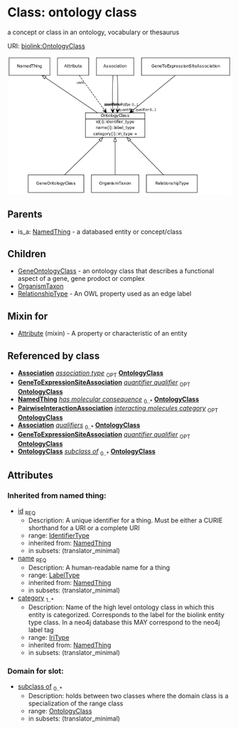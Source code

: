 
# Class: ontology class


a concept or class in an ontology, vocabulary or thesaurus

URI: [biolink:OntologyClass](https://w3id.org/biolink/vocab/OntologyClass)

![img](images/OntologyClass.png)

## Parents

 *  is_a: [NamedThing](NamedThing.md) - a databased entity or concept/class

## Children

 * [GeneOntologyClass](GeneOntologyClass.md) - an ontology class that describes a functional aspect of a gene, gene prodoct or complex
 * [OrganismTaxon](OrganismTaxon.md)
 * [RelationshipType](RelationshipType.md) - An OWL property used as an edge label

## Mixin for

 * [Attribute](Attribute.md) (mixin)  - A property or characteristic of an entity

## Referenced by class

 *  **[Association](Association.md)** *[association type](association_type.md)*  <sub>OPT</sub>  **[OntologyClass](OntologyClass.md)**
 *  **[GeneToExpressionSiteAssociation](GeneToExpressionSiteAssociation.md)** *[quantifier qualifier](gene_to_expression_site_association_quantifier_qualifier.md)*  <sub>OPT</sub>  **[OntologyClass](OntologyClass.md)**
 *  **[NamedThing](NamedThing.md)** *[has molecular consequence](has_molecular_consequence.md)*  <sub>0..*</sub>  **[OntologyClass](OntologyClass.md)**
 *  **[PairwiseInteractionAssociation](PairwiseInteractionAssociation.md)** *[interacting molecules category](interacting_molecules_category.md)*  <sub>OPT</sub>  **[OntologyClass](OntologyClass.md)**
 *  **[Association](Association.md)** *[qualifiers](qualifiers.md)*  <sub>0..*</sub>  **[OntologyClass](OntologyClass.md)**
 *  **[GeneToExpressionSiteAssociation](GeneToExpressionSiteAssociation.md)** *[quantifier qualifier](quantifier_qualifier.md)*  <sub>OPT</sub>  **[OntologyClass](OntologyClass.md)**
 *  **[OntologyClass](OntologyClass.md)** *[subclass of](subclass_of.md)*  <sub>0..*</sub>  **[OntologyClass](OntologyClass.md)**

## Attributes


### Inherited from named thing:

 * [id](id.md)  <sub>REQ</sub>
    * Description: A unique identifier for a thing. Must be either a CURIE shorthand for a URI or a complete URI
    * range: [IdentifierType](IdentifierType.md)
    * inherited from: [NamedThing](NamedThing.md)
    * in subsets: (translator_minimal)
 * [name](name.md)  <sub>REQ</sub>
    * Description: A human-readable name for a thing
    * range: [LabelType](LabelType.md)
    * inherited from: [NamedThing](NamedThing.md)
    * in subsets: (translator_minimal)
 * [category](category.md)  <sub>1..*</sub>
    * Description: Name of the high level ontology class in which this entity is categorized. Corresponds to the label for the biolink entity type class. In a neo4j database this MAY correspond to the neo4j label tag
    * range: [IriType](IriType.md)
    * inherited from: [NamedThing](NamedThing.md)
    * in subsets: (translator_minimal)

### Domain for slot:

 * [subclass of](subclass_of.md)  <sub>0..*</sub>
    * Description: holds between two classes where the domain class is a specialization of the range class
    * range: [OntologyClass](OntologyClass.md)
    * in subsets: (translator_minimal)
